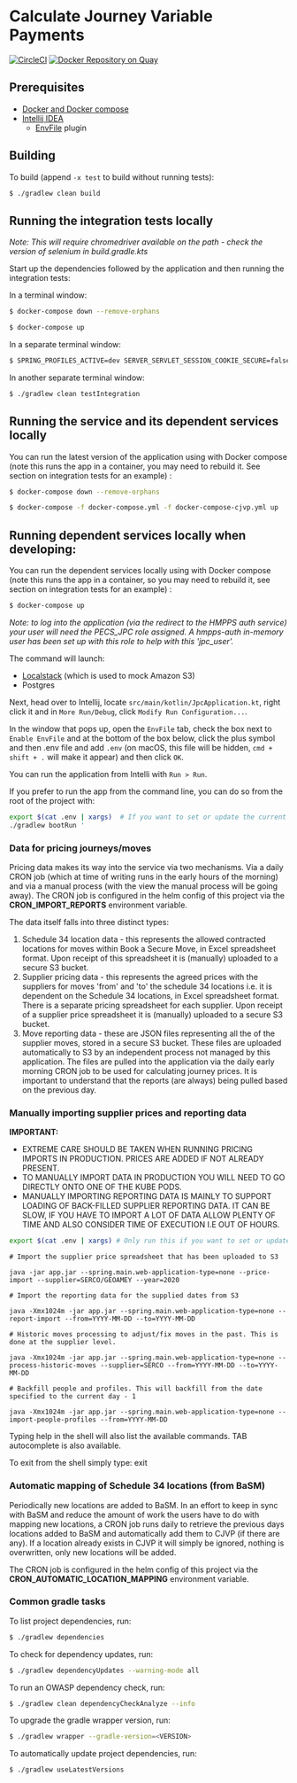 # Calculate Journey Variable Payments

[![CircleCI](https://circleci.com/gh/ministryofjustice/calculate-journey-variable-payments/tree/main.svg?style=svg)](https://circleci.com/gh/ministryofjustice/calculate-journey-variable-payments)
[![Docker Repository on Quay](https://quay.io/repository/hmpps/calculate-journey-variable-payments/status)](https://quay.io/repository/hmpps/calculate-journey-variable-payments)
## Prerequisites

- [Docker and Docker compose](https://docs.docker.com/get-docker/)
- [Intellij IDEA](https://www.jetbrains.com/idea/)
  - [EnvFile](https://plugins.jetbrains.com/plugin/7861-envfile) plugin

## Building

To build (append `-x test` to build without running tests):
```bash
$ ./gradlew clean build
```

## Running the integration tests locally

*Note: This will require chromedriver available on the path - check the version of selenium in build.gradle.kts*

Start up the dependencies followed by the application and then running the integration tests:

In a terminal window:
```bash
$ docker-compose down --remove-orphans

$ docker-compose up
```

In a separate terminal window:
```bash
$ SPRING_PROFILES_ACTIVE=dev SERVER_SERVLET_SESSION_COOKIE_SECURE=false ./gradlew bootRun
```

In another separate terminal window:
```bash
$ ./gradlew clean testIntegration
```

## Running the service and its dependent services locally

You can run the latest version of the application using with Docker compose (note this runs the app in a container, you may need to rebuild it. See section on integration tests for an example) :

```bash
$ docker-compose down --remove-orphans

$ docker-compose -f docker-compose.yml -f docker-compose-cjvp.yml up
```

## Running dependent services locally when developing:

You can run the dependent services locally using with Docker compose (note this runs the app in a container, so you may need to rebuild it, see section on integration tests for an example) :

```bash
$ docker-compose up
```

*Note: to log into the application (via the redirect to the HMPPS auth service) your user will need the PECS_JPC role assigned. A hmpps-auth in-memory user has been set up with this role to help with this 'jpc_user'.*

The command will launch:

- [Localstack](https://github.com/localstack/localstack) (which is used to mock Amazon S3)
- Postgres

Next, head over to Intellij, locate `src/main/kotlin/JpcApplication.kt`, right click it and in `More Run/Debug`, click `Modify Run Configuration...`.

In the window that pops up, open the `EnvFile` tab, check the box next to `Enable EnvFile` and at the bottom of the box below, click the plus symbol and then .env file and add `.env` (on macOS, this file will be hidden, `cmd + shift + .` will make it appear) and then click `OK`.

You can run the application from Intelli with `Run > Run`.

If you prefer to run the app from the command line, you can do so from the root of the project with:

```bash
export $(cat .env | xargs)  # If you want to set or update the current shell environment
./gradlew bootRun '
```

### Data for pricing journeys/moves

Pricing data makes its way into the service via two mechanisms. Via a daily CRON job (which at time of writing runs in 
the early hours of the morning) and via a manual process (with the view the manual process will be going away). The 
CRON job is configured in the helm config of this project via the **CRON_IMPORT_REPORTS** environment variable.

The data itself falls into three distinct types:

1. Schedule 34 location data - this represents the allowed contracted locations for moves within Book a Secure Move, in 
   Excel spreadsheet format. Upon receipt of this spreadsheet it is (manually) uploaded to a secure S3 bucket.
2. Supplier pricing data - this represents the agreed prices with the suppliers for moves 'from' and 'to' the schedule 
   34 locations i.e. it is dependent on the Schedule 34 locations, in Excel spreadsheet format. There is a separate 
   pricing spreadsheet for each supplier. Upon receipt of a supplier price spreadsheet it is (manually) uploaded to a 
   secure S3 bucket.
3. Move reporting data - these are JSON files representing all the of the supplier moves, stored in a secure S3 bucket. 
   These files are uploaded automatically to S3 by an independent process not managed by this application.  The files 
   are pulled into the application via the daily early morning CRON job to be used for calculating journey prices. It is
   important to understand that the reports (are always) being pulled based on the previous day.

### Manually importing supplier prices and reporting data

**IMPORTANT:**

- EXTREME CARE SHOULD BE TAKEN WHEN RUNNING PRICING IMPORTS IN PRODUCTION. PRICES ARE ADDED IF NOT ALREADY PRESENT.
- TO MANUALLY IMPORT DATA IN PRODUCTION YOU WILL NEED TO GO DIRECTLY ONTO ONE OF THE KUBE PODS.
- MANUALLY IMPORTING REPORTING DATA IS MAINLY TO SUPPORT LOADING OF BACK-FILLED SUPPLIER REPORTING DATA. IT CAN BE SLOW, 
  IF YOU HAVE TO IMPORT A LOT OF DATA ALLOW PLENTY OF TIME AND ALSO CONSIDER TIME OF EXECUTION I.E OUT OF HOURS.

```bash
export $(cat .env | xargs) # Only run this if you want to set or update the current local environment
```
```
# Import the supplier price spreadsheet that has been uploaded to S3

java -jar app.jar --spring.main.web-application-type=none --price-import --supplier=SERCO/GEOAMEY --year=2020
```
```
# Import the reporting data for the supplied dates from S3

java -Xmx1024m -jar app.jar --spring.main.web-application-type=none --report-import --from=YYYY-MM-DD --to=YYYY-MM-DD
```
```
# Historic moves processing to adjust/fix moves in the past. This is done at the supplier level.

java -Xmx1024m -jar app.jar --spring.main.web-application-type=none --process-historic-moves --supplier=SERCO --from=YYYY-MM-DD --to=YYYY-MM-DD
```
```
# Backfill people and profiles. This will backfill from the date specified to the current day - 1

java -Xmx1024m -jar app.jar --spring.main.web-application-type=none --import-people-profiles --from=YYYY-MM-DD
```

Typing help in the shell will also list the available commands.  TAB autocomplete is also available.

To exit from the shell simply type: exit

### Automatic mapping of Schedule 34 locations (from BaSM)

Periodically new locations are added to BaSM. In an effort to keep in sync with BaSM and reduce the amount of work
the users have to do with mapping new locations, a CRON job runs daily to retrieve the previous days locations added to
BaSM and automatically add them to CJVP (if there are any).  If a location already exists in CJVP it will simply be
ignored, nothing is overwritten, only new locations will be added.

The CRON job is configured in the helm config of this project via the **CRON_AUTOMATIC_LOCATION_MAPPING** environment variable.

### Common gradle tasks 
To list project dependencies, run:
```bash
$ ./gradlew dependencies
```

To check for dependency updates, run:
```bash
$ ./gradlew dependencyUpdates --warning-mode all
```

To run an OWASP dependency check, run:
```bash
$ ./gradlew clean dependencyCheckAnalyze --info
```

To upgrade the gradle wrapper version, run:
```bash
$ ./gradlew wrapper --gradle-version=<VERSION>
```
To automatically update project dependencies, run:
```bash
$ ./gradlew useLatestVersions
```
